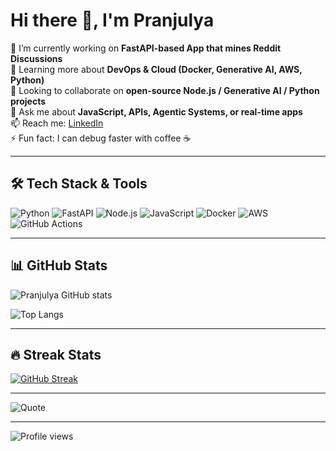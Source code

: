 # Hi there 👋, I'm Pranjulya

🔭 I’m currently working on **FastAPI-based App that mines Reddit Discussions**  
🌱 Learning more about **DevOps & Cloud (Docker, Generative AI, AWS, Python)**  
👯 Looking to collaborate on **open-source Node.js / Generative AI / Python projects**  
💬 Ask me about **JavaScript, APIs, Agentic Systems, or real-time apps**  
📫 Reach me: [LinkedIn](https://www.linkedin.com/in/pranjulya-bajpai-a5146179)  
⚡ Fun fact: I can debug faster with coffee ☕

---

## 🛠️ Tech Stack & Tools
![Python](https://img.shields.io/badge/Python-3776AB?style=for-the-badge&logo=python&logoColor=white)
![FastAPI](https://img.shields.io/badge/FastAPI-009688?style=for-the-badge&logo=fastapi&logoColor=white)
![Node.js](https://img.shields.io/badge/Node.js-339933?style=for-the-badge&logo=nodedotjs&logoColor=white)
![JavaScript](https://img.shields.io/badge/JavaScript-F7DF1E?style=for-the-badge&logo=javascript&logoColor=black)
![Docker](https://img.shields.io/badge/Docker-2496ED?style=for-the-badge&logo=docker&logoColor=white)
![AWS](https://img.shields.io/badge/AWS-232F3E?style=for-the-badge&logo=amazonaws&logoColor=white)
![GitHub Actions](https://img.shields.io/badge/GitHub_Actions-2088FF?style=for-the-badge&logo=github-actions&logoColor=white)

---

## 📊 GitHub Stats
![Pranjulya GitHub stats](https://github-readme-stats.vercel.app/api?username=pranjulya&show_icons=true&theme=radical&count_private=true&include_all_commits=true)  

![Top Langs](https://github-readme-stats.vercel.app/api/top-langs/?username=pranjulya&layout=compact&theme=radical&hide=css,html)

---

## 🔥 Streak Stats
[![GitHub Streak](https://streak-stats.demolab.com?user=pranjulya&theme=radical&hide_border=true&date_format=M%20j%5B,%20Y%5D&card_width=500)](https://git.io/streak-stats)

---

![Quote](https://quotes-github-readme.vercel.app/api?type=horizontal&theme=radical)

---

![Profile views](https://komarev.com/ghpvc/?username=pranjulya&label=Profile%20views&color=0e75b6&style=flat)


